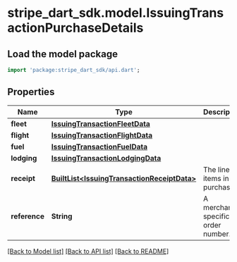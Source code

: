 # stripe_dart_sdk.model.IssuingTransactionPurchaseDetails

## Load the model package
```dart
import 'package:stripe_dart_sdk/api.dart';
```

## Properties
Name | Type | Description | Notes
------------ | ------------- | ------------- | -------------
**fleet** | [**IssuingTransactionFleetData**](IssuingTransactionFleetData.md) |  | [optional] 
**flight** | [**IssuingTransactionFlightData**](IssuingTransactionFlightData.md) |  | [optional] 
**fuel** | [**IssuingTransactionFuelData**](IssuingTransactionFuelData.md) |  | [optional] 
**lodging** | [**IssuingTransactionLodgingData**](IssuingTransactionLodgingData.md) |  | [optional] 
**receipt** | [**BuiltList&lt;IssuingTransactionReceiptData&gt;**](IssuingTransactionReceiptData.md) | The line items in the purchase. | [optional] 
**reference** | **String** | A merchant-specific order number. | [optional] 

[[Back to Model list]](../README.md#documentation-for-models) [[Back to API list]](../README.md#documentation-for-api-endpoints) [[Back to README]](../README.md)


